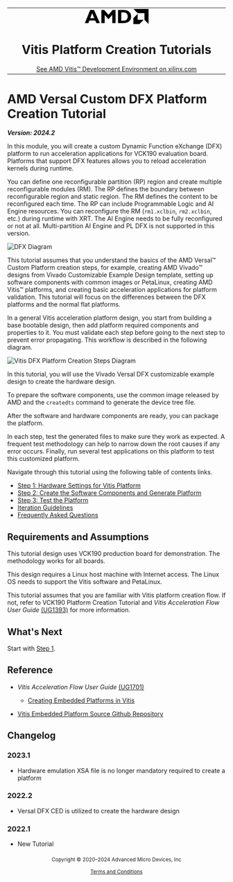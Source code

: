 ﻿<table class="sphinxhide" width="100%">
 <tr width="100%">
    <td align="center"><img src="https://raw.githubusercontent.com/Xilinx/Image-Collateral/main/xilinx-logo.png" width="30%"/><h1>Vitis Platform Creation Tutorials</h1>
    <a href="https://www.xilinx.com/products/design-tools/vitis.html">See AMD Vitis™ Development Environment on xilinx.com</br></a>
    </td>
 </tr>
</table>

# AMD Versal Custom DFX Platform Creation Tutorial

***Version: 2024.2***

In this module, you will create a custom Dynamic Function eXchange (DFX) platform to run acceleration applications for VCK190 evaluation board. Platforms that support DFX features allows you to reload acceleration kernels during runtime.

You can define one reconfigurable partition (RP) region and create multiple reconfigurable modules (RM). The RP defines the boundary between reconfigurable region and static region. The RM defines the content to be reconfigured each time. The RP can include Programmable Logic and AI Engine resources. You can reconfigure the RM (``rm1.xclbin``, ``rm2.xclbin``, etc.) during runtime with XRT. The AI Engine needs to be fully reconfigured or not at all. Multi-partition AI Engine and PL DFX is not supported in this version.

![DFX Diagram](./images/dfx_rp_rm.svg)

This tutorial assumes that you understand the basics of the AMD Versal™ Custom Platform creation steps, for example, creating AMD Vivado™ designs from Vivado Customizable Example Design template, setting up software components with common images or PetaLinux, creating AMD Vitis™ platforms, and creating basic acceleration applications for platform validation. This tutorial will focus on the differences between the DFX platforms and the normal flat platforms.

In a general Vitis acceleration platform design, you start from building a base bootable design, then add platform required components and properties to it. You must validate each step before going to the next step to prevent error propagating. This workflow is described in the following diagram.

![Vitis DFX Platform Creation Steps Diagram](images/platform_creation_steps.svg)

In this tutorial, you will use the Vivado Versal DFX customizable example design to create the hardware design.

To prepare the software components, use the common image released by AMD and the `createdts` command to generate the device tree file.

After the software and hardware components are ready, you can package the platform.

In each step, test the generated files to make sure they work as expected. A frequent test methodology can help to narrow down the root causes if any error occurs. Finally, run several test applications on this platform to test this customized platform.

Navigate through this tutorial using the following table of contents links.

- [Step 1: Hardware Settings for Vitis Platform](./step1.md)
- [Step 2: Create the Software Components and Generate Platform](./step2.md)
- [Step 3: Test the Platform](./step3.md)
- [Iteration Guidelines](./Iteration_guideline.md)
- [Frequently Asked Questions](faq.md)

## Requirements and Assumptions

This tutorial design uses VCK190 production board for demonstration. The methodology works for all boards.

This design requires a Linux host machine with Internet access. The Linux OS needs to support the Vitis software and PetaLinux.

This tutorial assumes that you are familiar with Vitis platform creation flow. If not, refer to VCK190 Platform Creation Tutorial and *Vitis Acceleration Flow User Guide* [(UG1393)](https://docs.amd.com/access/sources/dita/map?isLatest=true&ft:locale=en-US&url=ug1393-vitis-application-acceleration) for more information.

## What's Next

Start with [Step 1](./step1.md).

## Reference

- *Vitis Acceleration Flow User Guide* [(UG1701)](https://docs.amd.com/r/en-US/ug1701-vitis-accelerated-embedded/Developing-Vitis-Kernels-and-Applications)

   - [Creating Embedded Platforms in Vitis](https://docs.amd.com/r/en-US/ug1701-vitis-accelerated-embedded/Creating-and-Using-Vitis-Platforms)

- [Vitis Embedded Platform Source Github Repository](https://github.com/Xilinx/Vitis_Embedded_Platform_Source)

## Changelog

### 2023.1

- Hardware emulation XSA file is no longer mandatory required to create a platform

### 2022.2

- Versal DFX CED is utilized to create the hardware design

### 2022.1

- New Tutorial

<p class="sphinxhide" align="center"><sub>Copyright © 2020–2024 Advanced Micro Devices, Inc</sub></p>

<p class="sphinxhide" align="center"><sup><a href="https://www.amd.com/en/corporate/copyright">Terms and Conditions</a></sup></p>
